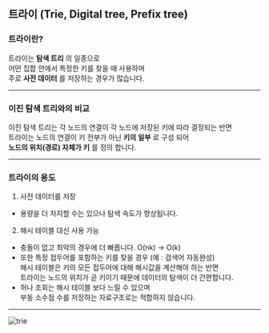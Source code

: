 ## 트라이 (Trie, Digital tree, Prefix tree)

### 트라이란?

트라이는 **탐색 트리** 의 일종으로   
어떤 집합 안에서 특정한 키를 찾을 때 사용하며   
주로 **사전 데이터** 를 저장하는 경우가 많습니다.   

- - -

### 이진 탐색 트리와의 비교   

이진 탐색 트리는 각 노드의 연결이 각 노드에 저장된 키에 따라 결정되는 반면   
트라이는 노드의 연결이 키 전부가 아닌 **키의 일부** 로 구성 되어   
**노드의 위치(경로) 자체가 키** 를 정의 합니다.

- - -

### 트라이의 용도
1. 사전 데이터를 저장
  - 용량을 더 차지할 수는 있으나 탐색 속도가 향상됩니다.
2. 해시 테이블 대신 사용 가능
  - 충돌이 없고 최악의 경우에 더 빠릅니다. O(nk) -> O(k)
  - 또한 특정 접두어를 포함하는 키를 찾을 경우 (예 : 검색어 자동완성)<br>
    해시 테이블은 키의 모든 접두어에 대해 해시값을 계산해야 하는 반면<br>
    트라이는 노드의 위치가 곧 키이기 때문에 데이터의 탐색이 더 간편합니다.
  - 허나 조회는 해시 테이블 보다 느릴 수 있으며<br>
    부동 소수점 수를 저장하는 자료구조로는 적합하지 않습니다.
- - -
![trie](https://imgs.developpaper.com/imgs/2131132724-5eb76e0793deb_articlex.png)